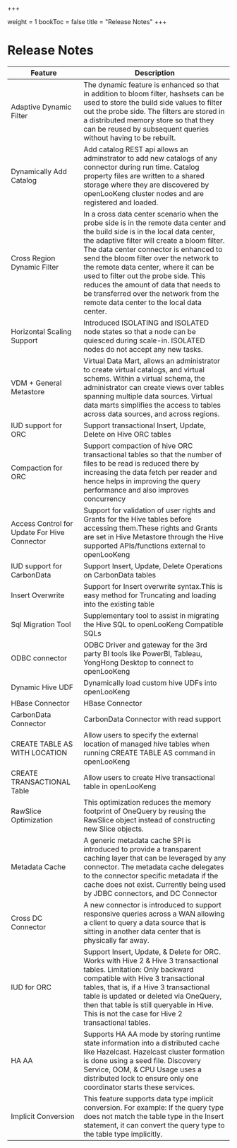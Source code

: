 +++

weight = 1
bookToc = false
title = "Release Notes"
+++

# Release Notes

| Feature                                      | Description                                                  |
| -------------------------------------------- | ------------------------------------------------------------ |
| Adaptive Dynamic Filter                      | The dynamic feature is enhanced so that in addition to bloom filter, hashsets can be used to store the build side values to filter out the probe side. The filters are stored in a distributed memory store so that they can be reused by subsequent queries without having to be rebuilt. |
| Dynamically Add Catalog                      | Add catalog REST api allows an adminstrator to add new catalogs of any connector during run time. Catalog property files are written to a shared storage where they are discovered by openLooKeng cluster nodes and are registered and loaded. |
| Cross Region Dynamic Filter                  | In a cross data center scenario when the probe side is in the remote data center and the build side is in the local data center, the adaptive filter will create a bloom filter. The data center connector is enhanced to send the bloom filter over the network to the remote data center, where it can be used to filter out the probe side. This reduces the amount of data that needs to be transferred over the network from the remote data center to the local data center. |
| Horizontal Scaling Support                   | Introduced ISOLATING and ISOLATED node states so that a node can be quiesced during scale-in. ISOLATED nodes do not accept any new tasks. |
| VDM + General Metastore                      | Virtual Data Mart, allows an administrator to create virtual catalogs, and virtual schems. Within a virtual schema, the administrator can create views over tables spanning multiple data sources. Virtual data marts simplifies the access to tables across data sources, and across regions. |
| IUD support for ORC                          | Support transactional Insert, Update, Delete on Hive ORC tables |
| Compaction for ORC                           | Support compaction of hive ORC transactional tables so that the number of files to be read is reduced there by increasing the data fetch per reader and hence helps in improving the query performance and also improves concurrency |
| Access Control for Update For Hive Connector | Support for validation of user rights and Grants for the Hive tables before accessing them.These rights and Grants are set in Hive Metastore through the Hive supported APIs/functions external to openLooKeng |
| IUD support for CarbonData                   | Support Insert, Update, Delete Operations on CarbonData tables |
| Insert Overwrite                             | Support for Insert overwrite syntax.This is easy method for Truncating and loading into the existing table |
| Sql Migration Tool                           | Supplementary tool to assist in migrating the Hive SQL to openLooKeng Compatible SQLs |
| ODBC connector                               | ODBC Driver and gateway for the 3rd party BI tools like PowerBI, Tableau, YongHong Desktop  to connect to openLooKeng |
| Dynamic Hive UDF                             | Dynamically load custom hive UDFs into openLooKeng                  |
| HBase Connector                              | HBase Connector                                              |
| CarbonData Connector                         | CarbonData Connector with read support                       |
| CREATE TABLE AS WITH LOCATION                | Allow users to specify the external location of managed hive tables when running CREATE TABLE AS command in openLooKeng |
| CREATE TRANSACTIONAL Table                   | Allow users to create Hive transactional table in openLooKeng       |
| RawSlice Optimization                        | This optimization reduces the memory footprint of OneQuery by reusing the RawSlice object instead of constructing new Slice objects. |
| Metadata Cache                               | A generic metadata cache SPI is introduced to provide a transparent caching layer that can be leveraged by any connector. The metadata cache delegates to the connector specific metadata if the cache does not exist. Currently being used by JDBC connectors, and DC Connector |
| Cross DC Connector                           | A new connector is introduced to support responsive queries across a WAN allowing a client to query a data source that is sitting in another data center that is physically far away. |
| IUD for ORC                                  | Support Insert, Update, & Delete for ORC. Works with Hive 2 & Hive 3 transactional tables. Limitation: Only backward compatible with Hive 3 transactional tables, that is, if a Hive 3 transactional table is updated or deleted via OneQuery, then that table is still queryable in Hive. This is not the case for Hive 2 transactional tables. |
| HA AA                                        | Supports HA AA mode by storing runtime state information into a distributed cache like Hazelcast. Hazelcast cluster formation is done using a seed file. Discovery Service, OOM, & CPU Usage uses a distributed lock to ensure only one coordinator starts these services. |
| Implicit Conversion                          | This feature supports data type implicit conversion. For example: If the query type does not match the table type in the Insert statement, it can convert the query type to the table type implicitly. |